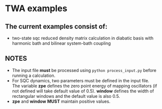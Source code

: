 # TWA examples

The current examples consist of:
---------------------------------------

* two-state sqc reduced density matrix calculation in diabatic basis with harmonic bath and bilinear system-bath coupling

NOTES
---
* The input file __must__ be processed using `python process_input.py` before running a calculation.
* For SQC dynamics, two parameters must be defined in the input file. The variable __zpe__ defines the zero point energy of mapping oscillators (if not defined will take default value of 0.5). __window__ defines the width of rectangular windows and the default value is also 0.5.
* __zpe__ and __window__ __MUST__ maintain positive values.